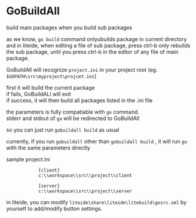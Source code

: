 GoBuildAll
==========

build main packages when you build sub packages


as we know, `go build` command onlyubuilds package in current directory 
and in liteide, when editing a file of sub package, press ctrl-b only rebuilds the sub package, until you press ctrl-b in the editor of any file of main package.

GoBuildAll will recognize `project.ini` in your project root (eg. `$GOPATH\src\myproject\projcet.ini`)

first it will build the current package  
if fails, GoBuildALl will exit  
if success, it will then build all packages listed in the .ini file    


the parameters is fully compatiable with `go` command.  
stderr and stdout of `go` will be redirected to GoBuildAll 

so you can just run `gobuildall build` as usual

currently, if you run `gobuildall` other than `gobuildall build` , it will run `go` with the same parameters directly
 

sample project.ini

				[client]
				c:\\workspace\\src\\project\\client
				
				[server]
				c:\\workspace\\src\\project\\server
				
				
in liteide, you can modify `liteide\share\liteide\litebuild\gosrc.xml` by yourself to add/modify button settings.